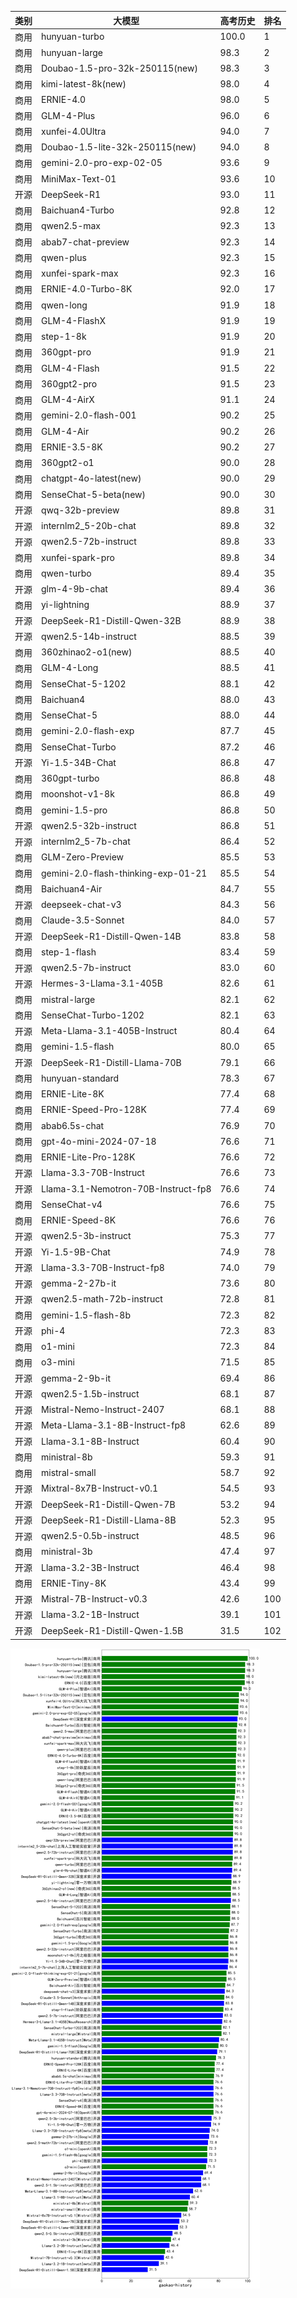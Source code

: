 
| 类别 | 大模型                         | 高考历史 | 排名 |
|-----|------------------------------|---------|----|
|商用|hunyuan-turbo|100.0|1|
|商用|hunyuan-large|98.3|2|
|商用|Doubao-1.5-pro-32k-250115(new)|98.3|3|
|商用|kimi-latest-8k(new)|98.0|4|
|商用|ERNIE-4.0|98.0|5|
|商用|GLM-4-Plus|96.0|6|
|商用|xunfei-4.0Ultra|94.0|7|
|商用|Doubao-1.5-lite-32k-250115(new)|94.0|8|
|商用|gemini-2.0-pro-exp-02-05|93.6|9|
|商用|MiniMax-Text-01|93.6|10|
|开源|DeepSeek-R1|93.0|11|
|商用|Baichuan4-Turbo|92.8|12|
|商用|qwen2.5-max|92.3|13|
|商用|abab7-chat-preview|92.3|14|
|商用|qwen-plus|92.3|15|
|商用|xunfei-spark-max|92.3|16|
|商用|ERNIE-4.0-Turbo-8K|92.0|17|
|商用|qwen-long|91.9|18|
|商用|GLM-4-FlashX|91.9|19|
|商用|step-1-8k|91.9|20|
|商用|360gpt-pro|91.9|21|
|商用|GLM-4-Flash|91.5|22|
|商用|360gpt2-pro|91.5|23|
|商用|GLM-4-AirX|91.1|24|
|商用|gemini-2.0-flash-001|90.2|25|
|商用|GLM-4-Air|90.2|26|
|商用|ERNIE-3.5-8K|90.2|27|
|商用|360gpt2-o1|90.0|28|
|商用|chatgpt-4o-latest(new)|90.0|29|
|商用|SenseChat-5-beta(new)|90.0|30|
|开源|qwq-32b-preview|89.8|31|
|开源|internlm2_5-20b-chat|89.8|32|
|开源|qwen2.5-72b-instruct|89.8|33|
|商用|xunfei-spark-pro|89.8|34|
|商用|qwen-turbo|89.4|35|
|开源|glm-4-9b-chat|89.4|36|
|商用|yi-lightning|88.9|37|
|开源|DeepSeek-R1-Distill-Qwen-32B|88.9|38|
|开源|qwen2.5-14b-instruct|88.5|39|
|商用|360zhinao2-o1(new)|88.5|40|
|商用|GLM-4-Long|88.5|41|
|商用|SenseChat-5-1202|88.1|42|
|商用|Baichuan4|88.0|43|
|商用|SenseChat-5|88.0|44|
|商用|gemini-2.0-flash-exp|87.7|45|
|商用|SenseChat-Turbo|87.2|46|
|开源|Yi-1.5-34B-Chat|86.8|47|
|商用|360gpt-turbo|86.8|48|
|商用|moonshot-v1-8k|86.8|49|
|商用|gemini-1.5-pro|86.8|50|
|开源|qwen2.5-32b-instruct|86.8|51|
|开源|internlm2_5-7b-chat|86.4|52|
|商用|GLM-Zero-Preview|85.5|53|
|商用|gemini-2.0-flash-thinking-exp-01-21|85.5|54|
|商用|Baichuan4-Air|84.7|55|
|开源|deepseek-chat-v3|84.3|56|
|商用|Claude-3.5-Sonnet|84.0|57|
|开源|DeepSeek-R1-Distill-Qwen-14B|83.8|58|
|商用|step-1-flash|83.4|59|
|开源|qwen2.5-7b-instruct|83.0|60|
|开源|Hermes-3-Llama-3.1-405B|82.6|61|
|商用|mistral-large|82.1|62|
|商用|SenseChat-Turbo-1202|82.1|63|
|开源|Meta-Llama-3.1-405B-Instruct|80.4|64|
|商用|gemini-1.5-flash|80.0|65|
|开源|DeepSeek-R1-Distill-Llama-70B|79.1|66|
|商用|hunyuan-standard|78.3|67|
|商用|ERNIE-Lite-8K|77.4|68|
|商用|ERNIE-Speed-Pro-128K|77.4|69|
|商用|abab6.5s-chat|76.9|70|
|商用|gpt-4o-mini-2024-07-18|76.6|71|
|商用|ERNIE-Lite-Pro-128K|76.6|72|
|开源|Llama-3.3-70B-Instruct|76.6|73|
|开源|Llama-3.1-Nemotron-70B-Instruct-fp8|76.6|74|
|商用|SenseChat-v4|76.6|75|
|商用|ERNIE-Speed-8K|76.6|76|
|开源|qwen2.5-3b-instruct|75.3|77|
|开源|Yi-1.5-9B-Chat|74.9|78|
|开源|Llama-3.3-70B-Instruct-fp8|74.0|79|
|开源|gemma-2-27b-it|73.6|80|
|开源|qwen2.5-math-72b-instruct|72.8|81|
|商用|gemini-1.5-flash-8b|72.3|82|
|开源|phi-4|72.3|83|
|商用|o1-mini|72.3|84|
|商用|o3-mini|71.5|85|
|开源|gemma-2-9b-it|69.4|86|
|开源|qwen2.5-1.5b-instruct|68.1|87|
|开源|Mistral-Nemo-Instruct-2407|68.1|88|
|开源|Meta-Llama-3.1-8B-Instruct-fp8|62.6|89|
|开源|Llama-3.1-8B-Instruct|60.4|90|
|商用|ministral-8b|59.3|91|
|商用|mistral-small|58.7|92|
|开源|Mixtral-8x7B-Instruct-v0.1|54.5|93|
|开源|DeepSeek-R1-Distill-Qwen-7B|53.2|94|
|开源|DeepSeek-R1-Distill-Llama-8B|52.3|95|
|开源|qwen2.5-0.5b-instruct|48.5|96|
|商用|ministral-3b|47.4|97|
|开源|Llama-3.2-3B-Instruct|46.4|98|
|商用|ERNIE-Tiny-8K|43.4|99|
|开源|Mistral-7B-Instruct-v0.3|42.6|100|
|开源|Llama-3.2-1B-Instruct|39.1|101|
|开源|DeepSeek-R1-Distill-Qwen-1.5B|31.5|102|


![lin](../pic/gaokao-history.png)

